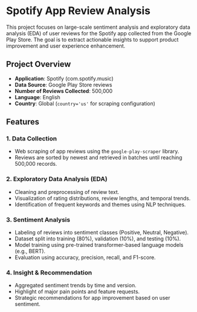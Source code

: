 # Spotify App Review Analysis

This project focuses on large-scale sentiment analysis and exploratory data analysis (EDA) of user reviews for the Spotify app collected from the Google Play Store. The goal is to extract actionable insights to support product improvement and user experience enhancement.

## Project Overview

- **Application**: Spotify (com.spotify.music)
- **Data Source**: Google Play Store reviews
- **Number of Reviews Collected**: 500,000
- **Language**: English
- **Country**: Global (`country='us'` for scraping configuration)

## Features

### 1. Data Collection
- Web scraping of app reviews using the `google-play-scraper` library.
- Reviews are sorted by newest and retrieved in batches until reaching 500,000 records.

### 2. Exploratory Data Analysis (EDA)
- Cleaning and preprocessing of review text.
- Visualization of rating distributions, review lengths, and temporal trends.
- Identification of frequent keywords and themes using NLP techniques.

### 3. Sentiment Analysis
- Labeling of reviews into sentiment classes (Positive, Neutral, Negative).
- Dataset split into training (80%), validation (10%), and testing (10%).
- Model training using pre-trained transformer-based language models (e.g., BERT).
- Evaluation using accuracy, precision, recall, and F1-score.

### 4. Insight & Recommendation
- Aggregated sentiment trends by time and version.
- Highlight of major pain points and feature requests.
- Strategic recommendations for app improvement based on user sentiment.
